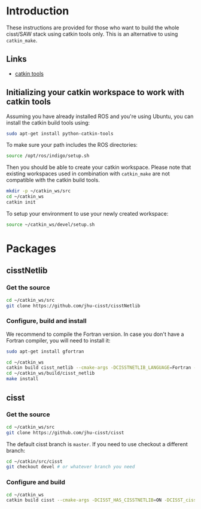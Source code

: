 # Introduction

These instructions are provided for those who want to build the whole cisst/SAW stack using catkin tools only.  This is an alternative to using `catkin_make`.

## Links

* [catkin tools](http://catkin-tools.readthedocs.org/en/latest/index.html)

## Initializing your catkin workspace to work with catkin tools

Assuming you have already installed ROS and you're using Ubuntu, you can install the catkin build tools using:
```bash
sudo apt-get install python-catkin-tools
```

To make sure your path includes the ROS directories:
```bash
source /opt/ros/indigo/setup.sh
```

Then you should be able to create your catkin workspace.  Please note that existing workspaces used in combination with `catkin_make` are not compatible with the catkin build tools.

```bash
mkdir -p ~/catkin_ws/src
cd ~/catkin_ws
catkin init
```

To setup your environment to use your newly created workspace:
```bash                      
source ~/catkin_ws/devel/setup.sh
```

# Packages

## cisstNetlib

### Get the source

```bash
cd ~/catkin_ws/src
git clone https://github.com/jhu-cisst/cisstNetlib
```

### Configure, build and install

We recommend to compile the Fortran version.  In case you don't have a Fortran compiler, you will need to install it:
```bash
sudo apt-get install gfortran
```

```bash
cd ~/catkin_ws
catkin build cisst_netlib --cmake-args -DCISSTNETLIB_LANGUAGE=Fortran -DCISSTNETLIB_ARCHITECTURE=x86_64 -DCMAKE_BUILD_TYPE=Release
cd ~/catkin_ws/build/cisst_netlib
make install
```

## cisst

### Get the source

```bash
cd ~/catkin_ws/src
git clone https://github.com/jhu-cisst/cisst
```

The default cisst branch is `master`.  If you need to use checkout a different branch:
```bash
cd ~/catkin/src/cisst
git checkout devel # or whatever branch you need
```

### Configure and build

```bash
cd ~/catkin_ws
catkin build cisst --cmake-args -DCISST_HAS_CISSTNETLIB=ON -DCISST_cisstRobot=ON -DCMAKE_BUILD_TYPE=Release
```